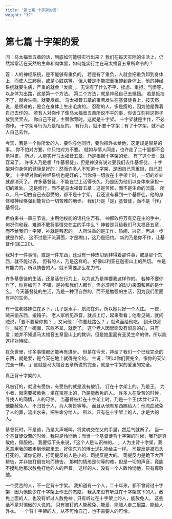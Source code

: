 ```yaml
---
title: "第七篇 十字架的爱"
weight: "39"
---
```


# 第七篇 十字架的爱


问：马太福音五章的话，到底如何能够实行出来？
我们在每天实际的生活上，仍然常常活在天然的生命和肉体里，如何能实行主在马太福音五章所命令的？

答：人的神经系统，是不能够有重负的。
若是有了重负，人就会把重负卸到身体上，而使人生肺痨，或是心脏病等。
但人若是不能把重担卸到身体上，他的神经系统就要生病，严重的就会「发疯」。
无论有了什么不平、挂虑、重担、气愤等，以身体为出路，这是第一个方法。
第二个方法，就是神经自己去抵挡。
若是抵挡不了，就会生病，就要发疯。
马太福音五章的事若发生在基督徒身上，按天然说，是很难的，是会在身体上生出毛病的。
忍耐的人，多是瘦的，因为他是靠着自己去作的。
若有人对你作了像马太福音五章所说不平的事，你该立刻将这担子放到灵里去。
你自己不背，主替你背时，这就是十字架。
十字架就是主作，不必你作。
十字架与行为乃是相反的。
有行为，就不要十字架；有了十字架，就不必人自己去作。

今天，若是一个你所爱的人，要你与他同行，要你把外衣给他，这定规是容易的事。
你不怕对方要，你只怕对方不要。
就如与情人同走，也许走了二十里都不会觉得累。
所以，人能实行马太福音五章，乃是根据十字架的爱。
有了这个爱，就容易了。
许多人乃是想「作基督徒」，但是神没有说过要我们去作基督徒。
十字架对你身体的健康是好的；然而许多人不知道十字架，是因自己背重担，自己忍受。
十字架对你的神经系统也是好的；当你将一切放在十字架上时，一切的难处就都消灭了。
许多基督徒，不能在世上活得长久，乃是因为他们以身体来承担一切的难处。
这是修行，而不是马太福音五章；这是苦修，而不是生命的流露。
所以，凡一切由自己去忍受的，都不是十字架。
我还没有看到一个基督徒，他的身体和神经够强到能背负一切苦难的地步。
我们乃是「是」基督徒，而不是「作」基督徒。

希伯来书一章三节说，主用他权能的话托住万有。
神都敢将万有交在主的手中，何况你和我，难道不敢将事情交在主的手中么？
神若是只给我们马太福音五章，而不给我们十字袈，神就是残忍的。
人所注重的是工作、热闹、兴奋，再进一步就是作好。
这不过是汗流满面，才是糊口，这乃是旧约。
新约乃是你不作，让基督作(加二20)。

我对于一件事情，或是一件东西，还没有一种热切到非得着那件事，或是那个东西，就不能过去。
但有的人，乃是这样的。
好像以利亚在迦密山上的热切。
神是有能力的，所以祷告的人，就不需要那么花力气。

许多基督徒的生活，还是活在行为上，以为这乃是神要我这样作的。
若神不要你作了，你将如何？
不错，是神和我们人都作，但必须问作的动力来源和目的是什么。
今天基督徒的生活，乃是一种顶自然的，而不是勉强的生活，因为我们里面有神的生命。

有一位老姊妹住在乡下，儿子是水手，航海在外，所以她只好一个人住。
一夜，贼来偷东西，搬箱子。
老人家听见声音，就点上灯，起来看看；他看见贼，就问贼说，「要不要帮你搬？
」又问他：「你要赶路么？
」就煮面给他吃。
到天快亮时，贼吃了一碗面，东西不拿，就走了。
这个老人因里面没有恨恶的心，只有爱；她并不知道马太福音五章里山上的教训，但是她里面有圣灵生命的律，所以能这样对待贼。

在永世里，许多事情都还能再有进步。
但是在今天，神给了我们一个已经完全的东西，就是爱，是今天在地上就得完全的。
主说：「所以你们要完全，像你的天父完全一样。
」这就是马太福音五章所说的完全，就是十字架的爱里的完全。

真正背十字架的人

凡被钉的，就没有受伤，有受伤的就是没有被钉。
钉在十字架上的，乃是王。
为小者，就需要被赦免；坐在宝座上的，乃是能赦免的人。
许多人在受苦的时候，寻找人的同情，人的可怜。
当基督被挂在十字架上时，乃是一个王(太廿七37)。
他能赦免人，不归咎于人，为人祷告等等。
而且从他有东西赐给人：他流血赦免了人的罪，流出水来，把生命分给人。
所以，只有在十字架上的人，才是大的人。

基督死时，不是逃，乃是大声喊叫，将灵魂交在父的手里，然后气就断了。
当一个基督徒受苦的时候，我只是怜悯他；而当一个基督徒背十字架的时候，我乃是尊敬他，佩服他。
我要低下头来说，「这个人是认识神的。
」人为主背十字架，我愿意用我的膝走到他那里去，好像东方的博士送礼物给主一样。
司提反是被石头打死的，请你记得，打司提反的人是小的，司提反是大的。
司提反力是跪下大声祷告，并非被打倒在地而祷告。
那时的情形是何等的难，但是一切的声音，竟能不搅乱他那求赦免打他的人的声音。
这样的人，没有一个人敢怜悯他，只有尊敬他。

一个受苦的人，不一定背十字架。
我知道有一个人，二十年来，都不曾背过十字架，因为他缺少在十字架上作王的态度。
我从来没有听过在十字架底下的人，赦免上面的人，也没有听过人赦免神；只有听过在十字架上的人，能赦免人。
这些话不是对骗傲的人说的。
只有被钉的人能赦免、能爱、能陪人走二里路、能给人外衣。
一个背十字架的人，从不可怜自己，也不需要人的可怜。
